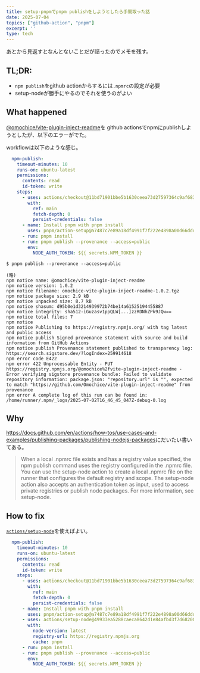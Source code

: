 ```yaml
---
title: setup-pnpmでpnpm publishをしようとしたら手間取った話
date: 2025-07-04
topics: ["github-action", "pnpm"]
excerpt: ''
type: tech
---
```


あとから見返すとなんとないことだが詰ったのでメモを残す。

## TL;DR:

- `npm publish`をgithub actionからするには`.npmrc`の設定が必要
- setup-nodeが勝手にやるのでそれを使うのがよい

## What happened

[@omochice/vite-plugin-inject-readme](https://github.com/Omochice/vite-plugin-inject-readme)を
github actionsでnpmにpublishしようとしたが、以下のエラーがでた。

workflowは以下のような感じ。

```yaml
  npm-publish:
    timeout-minutes: 10
    runs-on: ubuntu-latest
    permissions:
      contents: read
      id-token: write
    steps:
      - uses: actions/checkout@11bd71901bbe5b1630ceea73d27597364c9af683 # v4.2.2
        with:
          ref: main
          fetch-depth: 0
          persist-credentials: false
      - name: Install pnpm with pnpm install
        uses: pnpm/action-setup@a7487c7e89a18df4991f7f222e4898a00d66ddda # v4.1.0
      - run: pnpm install
      - run: pnpm publish --provenance --access=public
        env:
          NODE_AUTH_TOKEN: ${{ secrets.NPM_TOKEN }}
```


```console
$ pnpm publish --provenance --access=public

(略)
npm notice name: @omochice/vite-plugin-inject-readme
npm notice version: 1.0.2
npm notice filename: omochice-vite-plugin-inject-readme-1.0.2.tgz
npm notice package size: 2.9 kB
npm notice unpacked size: 8.7 kB
npm notice shasum: d95b0e1d3214939972b74be14a61525194455887
npm notice integrity: sha512-iGuzasv1ppQLW[...]zzRDNhZPk9JQw==
npm notice total files: 7
npm notice
npm notice Publishing to https://registry.npmjs.org/ with tag latest and public access
npm notice publish Signed provenance statement with source and build information from GitHub Actions
npm notice publish Provenance statement published to transparency log: https://search.sigstore.dev/?logIndex=259914618
npm error code E422
npm error 422 Unprocessable Entity - PUT https://registry.npmjs.org/@omochice%2fvite-plugin-inject-readme - Error verifying sigstore provenance bundle: Failed to validate repository information: package.json: "repository.url" is "", expected to match "https://github.com/Omochice/vite-plugin-inject-readme" from provenance
npm error A complete log of this run can be found in: /home/runner/.npm/_logs/2025-07-02T16_46_45_047Z-debug-0.log
```

## Why

<https://docs.github.com/en/actions/how-tos/use-cases-and-examples/publishing-packages/publishing-nodejs-packages>にだいたい書いてある。

> When a local .npmrc file exists and has a registry value specified, the npm publish command uses the registry configured in the .npmrc file. You can use the setup-node action to create a local .npmrc file on the runner that configures the default registry and scope. The setup-node action also accepts an authentication token as input, used to access private registries or publish node packages. For more information, see setup-node.

## How to fix

[`actions/setup-node`](https://github.com/actions/setup-node/)を使えばよい。

```yaml
  npm-publish:
    timeout-minutes: 10
    runs-on: ubuntu-latest
    permissions:
      contents: read
      id-token: write
    steps:
      - uses: actions/checkout@11bd71901bbe5b1630ceea73d27597364c9af683 # v4.2.2
        with:
          ref: main
          fetch-depth: 0
          persist-credentials: false
      - name: Install pnpm with pnpm install
        uses: pnpm/action-setup@a7487c7e89a18df4991f7f222e4898a00d66ddda # v4.1.0
      - uses: actions/setup-node@49933ea5288caeca8642d1e84afbd3f7d6820020 # v4.4.0
        with:
          node-version: latest
          registry-url: https://registry.npmjs.org
          cache: pnpm
      - run: pnpm install
      - run: pnpm publish --provenance --access=public
        env:
          NODE_AUTH_TOKEN: ${{ secrets.NPM_TOKEN }}
```
